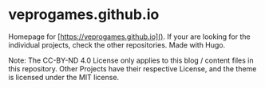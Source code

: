 # veprogames.github.io

Homepage for [https://veprogames.github.io](). If your are looking for the individual projects, check the other repositories. Made with Hugo.

Note: The CC-BY-ND 4.0 License only applies to this blog / content files in this repository. Other Projects have their respective License, and the theme is licensed under the MIT license.